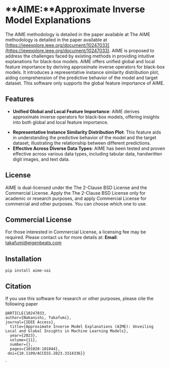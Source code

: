 # **AIME:**Approximate Inverse Model Explanations
The AIME methodology is detailed in the paper available at The AIME methodology is detailed in the paper available at [https://ieeexplore.ieee.org/document/10247033](https://ieeexplore.ieee.org/document/10247033). AIME is proposed to address the challenges faced by existing methods in providing intuitive explanations for black-box models. AIME offers unified global and local feature importance by deriving approximate inverse operators for black-box models. It introduces a representative instance similarity distribution plot, aiding comprehension of the predictive behavior of the model and target dataset. This software only supports the global feature importance of AIME.
## Features
- **Unified Global and Local Feature Importance**: AIME derives approximate inverse operators for black-box models, offering insights into both global and local feature importance.
* **Representative Instance Similarity Distribution Plot**: This feature aids in understanding the predictive behavior of the model and the target dataset, illustrating the relationship between different predictions.
* **Effective Across Diverse Data Types**: AIME has been tested and proven effective across various data types, including tabular data, handwritten digit images, and text data.
## **License**
AIME is dual-licensed under the The 2-Clause BSD License and the Commercial License. Apply the The 2-Clause BSD License only for academic or research purposes, and apply Commercial License for commercial and other purposes. You can choose which one to use.
## **Commercial License**
For those interested in Commercial License, a licensing fee may be required. Please contact us for more details at:
**Email**: [takafumi@eigenbeats.com](mailto:takafumi@eigenbeats.com)
## Installation
```
pip install aime-xai
```
## Citation
If you use this software for research or other purposes, please cite the following paper
```
@ARTICLE{10247033,
author={Nakanishi, Takafumi},
journal={IEEE Access}, 
  title={Approximate Inverse Model Explanations (AIME): Unveiling Local and Global Insights in Machine Learning Models}, 
  year={2023},
  volume={11},
  number={},
  pages={101020-101044},
 doi={10.1109/ACCESS.2023.3314336}}
```
`



